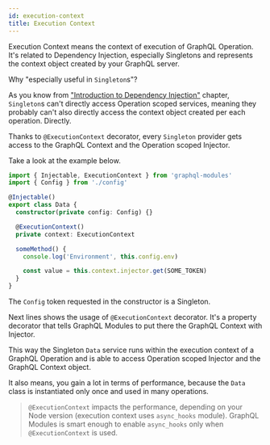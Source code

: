 ```yaml
---
id: execution-context
title: Execution Context
---
```


Execution Context means the context of execution of GraphQL Operation. It's related to Dependency Injection, especially Singletons and represents the context object created by your GraphQL server.

Why "especially useful in `Singleton`s"?

As you know from ["Introduction to Dependency Injection"](../di/introduction) chapter, `Singleton`s can't directly access Operation scoped services, meaning they probably can't also directly access the context object created per each operation. Directly.

Thanks to `@ExecutionContext` decorator, every `Singleton` provider gets access to the GraphQL Context and the Operation scoped Injector.

Take a look at the example below.

```ts
import { Injectable, ExecutionContext } from 'graphql-modules'
import { Config } from './config'

@Injectable()
export class Data {
  constructor(private config: Config) {}

  @ExecutionContext()
  private context: ExecutionContext

  someMethod() {
    console.log('Environment', this.config.env)

    const value = this.context.injector.get(SOME_TOKEN)
  }
}
```

The `Config` token requested in the constructor is a Singleton.

Next lines shows the usage of `@ExecutionContext` decorator. It's a property decorator that tells GraphQL Modules to put there the GraphQL Context with Injector.

This way the Singleton `Data` service runs within the execution context of a GraphQL Operation and is able to access Operation scoped Injector and the GraphQL Context object.

It also means, you gain a lot in terms of performance, because the `Data` class is instantiated only once and used in many operations.

> `@ExecutionContext` impacts the performance, depending on your Node version (execution context uses `async_hooks` module).
> GraphQL Modules is smart enough to enable `async_hooks` only when `@ExecutionContext` is used.
